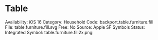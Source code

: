 # Table

Availability: iOS 16
Category: Household
Code: backport.table.furniture.fill
File: table.furniture.fill.svg
Free: No
Source: Apple SF Symbols
Status: Integrated
Symbol: table.furniture.fill2x.png